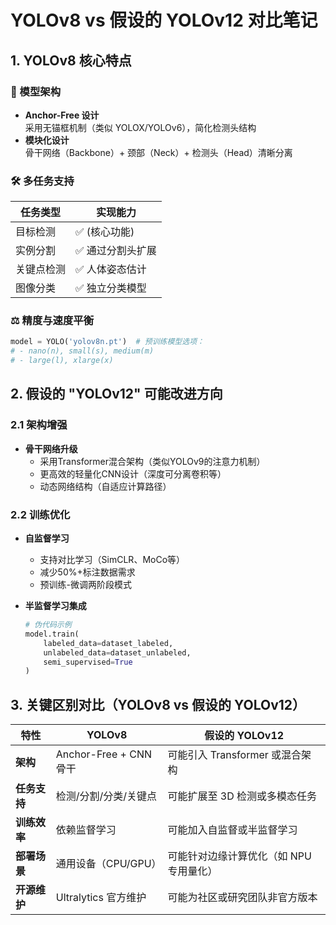# YOLOv8 vs 假设的 YOLOv12 对比笔记

## 1. YOLOv8 核心特点
### 🚀 模型架构
- **Anchor-Free 设计**  
  采用无锚框机制（类似 YOLOX/YOLOv6），简化检测头结构
- **模块化设计**  
  骨干网络（Backbone）+ 颈部（Neck）+ 检测头（Head）清晰分离

### 🛠️ 多任务支持
| 任务类型       | 实现能力                  |
|----------------|--------------------------|
| 目标检测       | ✅ (核心功能)            |
| 实例分割       | ✅ 通过分割头扩展        |
| 关键点检测     | ✅ 人体姿态估计          |
| 图像分类       | ✅ 独立分类模型          |

### ⚖️ 精度与速度平衡
```python
model = YOLO('yolov8n.pt')  # 预训练模型选项：
# - nano(n), small(s), medium(m)
# - large(l), xlarge(x)
```

## 2. 假设的 "YOLOv12" 可能改进方向

### 2.1 架构增强
- **骨干网络升级**
  - 采用Transformer混合架构（类似YOLOv9的注意力机制）
  - 更高效的轻量化CNN设计（深度可分离卷积等）
  - 动态网络结构（自适应计算路径）

### 2.2 训练优化
- **自监督学习**
  - 支持对比学习（SimCLR、MoCo等）
  - 减少50%+标注数据需求
  - 预训练-微调两阶段模式

- **半监督学习集成**
  ```python
  # 伪代码示例
  model.train(
      labeled_data=dataset_labeled,
      unlabeled_data=dataset_unlabeled,
      semi_supervised=True
  )
  ```
## 3. 关键区别对比（YOLOv8 vs 假设的 YOLOv12）
  | 特性         | YOLOv8                          | 假设的 YOLOv12                     |
|--------------|---------------------------------|------------------------------------|
| **架构**     | Anchor-Free + CNN 骨干          | 可能引入 Transformer 或混合架构    |
| **任务支持** | 检测/分割/分类/关键点           | 可能扩展至 3D 检测或多模态任务     |
| **训练效率** | 依赖监督学习                    | 可能加入自监督或半监督学习         |
| **部署场景** | 通用设备（CPU/GPU）             | 可能针对边缘计算优化（如 NPU 专用量化） |
| **开源维护** | Ultralytics 官方维护            | 可能为社区或研究团队非官方版本     |
  

